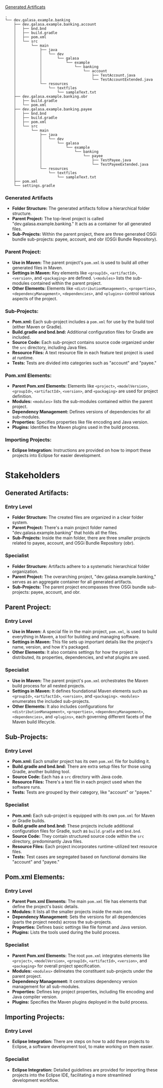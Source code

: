 [Generated Artificats](https://galasa.dev/docs/writing-own-tests/setting-up-galasa-project)

```
.
└── dev.galasa.example.banking
    ├── dev.galasa.example.banking.account
    │   ├── bnd.bnd
    │   ├── build.gradle
    │   ├── pom.xml
    │   └── src
    │       └── main
    │           ├── java
    │           │   └── dev
    │           │       └── galasa
    │           │           └── example
    │           │               └── banking
    │           │                   └── account
    │           │                       ├── TestAccount.java
    │           │                       └── TestAccountExtended.java
    │           └── resources
    │               └── textfiles
    │                   └── sampleText.txt
    ├── dev.galasa.example.banking.obr
    │   ├── build.gradle
    │   └── pom.xml
    ├── dev.galasa.example.banking.payee
    │   ├── bnd.bnd
    │   ├── build.gradle
    │   ├── pom.xml
    │   └── src
    │       └── main
    │           ├── java
    │           │   └── dev
    │           │       └── galasa
    │           │           └── example
    │           │               └── banking
    │           │                   └── payee
    │           │                       ├── TestPayee.java
    │           │                       └── TestPayeeExtended.java
    │           └── resources
    │               └── textfiles
    │                   └── sampleText.txt
    ├── pom.xml
    └── settings.gradle
```

### Generated Artifacts
- **Folder Structure:** The generated artifacts follow a hierarchical folder structure.
- **Parent Project:** The top-level project is called "dev.galasa.example.banking." It acts as a container for all generated files.
- **Sub-Projects:** Within the parent project, there are three generated OSGi bundle sub-projects: payee, account, and obr (OSGi Bundle Repository).

### Parent Project:
- **Use in Maven:** The parent project's `pom.xml` is used to build all other generated files in Maven.
- **Settings in Maven:** Key elements like `<groupId>`, `<artifactId>`, `<version>`, and `<packaging>` are defined.
  `\<modules>` lists the sub-modules contained within the parent project.
- **Other Elements:** Elements like `<distributionManagement>`, `<properties>`, `<dependencyManagement>`,
  `<dependencies>`, and `<plugins>` control various aspects of the project.

###  Sub-Projects:
- **Pom.xml:** Each sub-project includes a `pom.xml` for use by the build tool (either Maven or Gradle).
- **Build.gradle and bnd.bnd:** Additional configuration files for Gradle are included.
- **Source Code:** Each sub-project contains source code organized under the `src` directory, including Java files.
- **Resource Files:** A text resource file in each feature test project is used at runtime.
- **Tests:** Tests are divided into categories such as "account" and "payee."

### Pom.xml Elements:
- **Parent Pom.xml Elements:** Elements like `<project>`, `<modelVersion>`, `<groupId>`,
  `<artifactId>`, `<version>`, and `<packaging>` are used for project definition.
- **Modules:** `<modules>` lists the sub-modules contained within the parent project.
- **Dependency Management:** Defines versions of dependencies for all sub-modules.
- **Properties:** Specifies properties like file encoding and Java version.
- **Plugins:** Identifies the Maven plugins used in the build process.

### Importing Projects:
- **Eclipse Integration:** Instructions are provided on how to import these projects into Eclipse for easier development.


# Stakeholders

## Generated Artifacts:

### Entry Level
- **Folder Structure:** The created files are organized in a clear folder system.
- **Parent Project:** There's a main project folder named "dev.galasa.example.banking" that holds all the files.
- **Sub-Projects:** Inside the main folder, there are three smaller projects related to payee, account, and OSGi Bundle Repository (obr).

### Specialist
- **Folder Structure:** Artifacts adhere to a systematic hierarchical folder organization.
- **Parent Project:** The overarching project, "dev.galasa.example.banking," serves as an aggregate container for all generated artifacts.
- **Sub-Projects:** The parent project encompasses three OSGi bundle sub-projects: payee, account, and obr.

## Parent Project:

### Entry Level
- **Use in Maven:** A special file in the main project, `pom.xml`, is used to build everything in Maven, a tool for building and managing software.
- **Settings in Maven:** This file sets up important details like the project's name, version, and how it's packaged.
- **Other Elements:** It also contains settings for how the project is distributed, its properties, dependencies, and what plugins are used.

### Specialist
- **Use in Maven:** The parent project's `pom.xml` orchestrates the Maven build process for all nested projects.
- **Settings in Maven:** It defines foundational Maven elements such as `<groupId>`, `<artifactId>`, `<version>`, and `<packaging>`. `<modules>` enumerates the included sub-projects.
- **Other Elements:** It also includes configurations for `<distributionManagement>`, `<properties>`, `<dependencyManagement>`, `<dependencies>`, and `<plugins>`, each governing different facets of the Maven build lifecycle.

## Sub-Projects:

### Entry Level
- **Pom.xml:** Each smaller project has its own `pom.xml` file for building it.
- **Build.gradle and bnd.bnd:** There are extra setup files for those using Gradle, another building tool.
- **Source Code:** Each has a `src` directory with Java code.
- **Resource Files:** There's a text file in each project used when the software runs.
- **Tests:** Tests are grouped by their category, like "account" or "payee."

### Specialist
- **Pom.xml:** Each sub-project is equipped with its own `pom.xml` for Maven or Gradle builds.
- **Build.gradle and bnd.bnd:** These projects include additional configuration files for Gradle, such as `build.gradle` and `bnd.bnd`.
- **Source Code:** They contain structured source code within the `src` directory, predominantly Java files.
- **Resource Files:** Each project incorporates runtime-utilized text resource files.
- **Tests:** Test cases are segregated based on functional domains like "account" and "payee."

## Pom.xml Elements:

### Entry Level
- **Parent Pom.xml Elements:** The main `pom.xml` file has elements that define the project's basic details.
- **Modules:** It lists all the smaller projects inside the main one.
- **Dependency Management:** Sets the versions for all dependencies (parts the project needs) across the sub-projects.
- **Properties:** Defines basic settings like file format and Java version.
- **Plugins:** Lists the tools used during the build process.

### Specialist
- **Parent Pom.xml Elements:** The root `pom.xml` integrates elements like `<project>`, `<modelVersion>`, `<groupId>`, `<artifactId>`, `<version>`, and `<packaging>` for overall project specification.
- **Modules:** `<modules>` delineates the constituent sub-projects under the parent project.
- **Dependency Management:** It centralizes dependency version management for all sub-modules.
- **Properties:** Defines key project properties, including file encoding and Java compiler version.
- **Plugins:** Specifies the Maven plugins deployed in the build process.

## Importing Projects:

### Entry Level
- **Eclipse Integration:** There are steps on how to add these projects to Eclipse, a software development tool, to make working on them easier.

### Specialist
- **Eclipse Integration:** Detailed guidelines are provided for importing these projects into the Eclipse IDE, facilitating a more streamlined development workflow.
